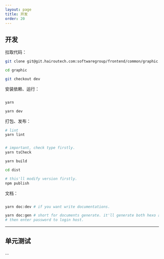 ```yaml
---
layout: page
title: 开发
order: 20
---
```


## 开发

拉取代码：

```sh
git clone git@git.hairoutech.com:softwaregroup/frontend/common/graphic.git

cd graphic

git checkout dev
```

安装依赖、运行：

```sh

yarn

yarn dev

```

打包、发布：

```sh
# lint
yarn lint


# important, check type firstly.
yarn tsCheck

yarn build

cd dist

# this'll modify version firstly.
npm publish

```

文档：

```sh

yarn doc:dev # if you want write documentations.

yarn doc:gen # short for documents generate. it'll generate both hexo and typedoc.
# then enter password to login host.
```

---

## 单元测试

...

